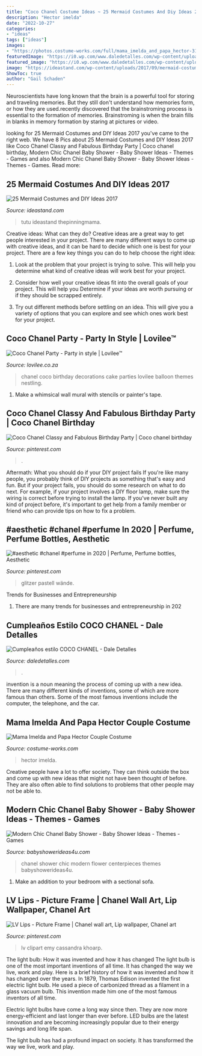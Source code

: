 ```yaml
---
title: "Coco Chanel Costume Ideas ~ 25 Mermaid Costumes And Diy Ideas 2017"
description: "Hector imelda"
date: "2022-10-27"
categories:
- "ideas"
tags: ["ideas"]
images:
- "https://photos.costume-works.com/full/mama_imelda_and_papa_hector-31256-1.jpg"
featuredImage: "https://i0.wp.com/www.daledetalles.com/wp-content/uploads/2016/03/2-5.jpg?resize=480%2C640"
featured_image: "https://i0.wp.com/www.daledetalles.com/wp-content/uploads/2016/03/2-5.jpg?resize=480%2C640"
image: "https://ideastand.com/wp-content/uploads/2017/09/mermaid-costume-diy/20-mermaid-costume-diy-ideas-tutorials.jpg"
ShowToc: true
author: "Gail Schaden"
---
```



Neuroscientists have long known that the brain is a powerful tool for storing and traveling memories. But they still don't understand how memories form, or how they are used.recently discovered that the brainstroming process is essential to the formation of memories. Brainstroming is when the brain fills in blanks in memory formation by staring at pictures or video.

	

		
looking for 25 Mermaid Costumes and DIY Ideas 2017 you've came to the right web. We have 8 Pics about 25 Mermaid Costumes and DIY Ideas 2017 like Coco Chanel Classy and Fabulous Birthday Party | Coco chanel birthday, Modern Chic Chanel Baby Shower - Baby Shower Ideas - Themes - Games and also Modern Chic Chanel Baby Shower - Baby Shower Ideas - Themes - Games. Read more:
		
    
## 25 Mermaid Costumes And DIY Ideas 2017

<img loading=lazy src="https://ideastand.com/wp-content/uploads/2017/09/mermaid-costume-diy/20-mermaid-costume-diy-ideas-tutorials.jpg" onerror="this.onerror=null;this.src='https://tse4.mm.bing.net/th?id=OIP.UOdoqVEw7rz18UhXdRI1MQHaR3&amp;pid=15.1';" alt="25 Mermaid Costumes and DIY Ideas 2017">

_Source: ideastand.com_

>tutu ideastand thepinningmama. 

	

Creative ideas: What can they do?
Creative ideas are a great way to get people interested in your project. There are many different ways to come up with creative ideas, and it can be hard to decide which one is best for your project. There are a few key things you can do to help choose the right idea:
1. Look at the problem that your project is trying to solve. This will help you determine what kind of creative ideas will work best for your project.

2. Consider how well your creative ideas fit into the overall goals of your project. This will help you Determine if your ideas are worth pursuing or if they should be scrapped entirely.

3. Try out different methods before settling on an idea. This will give you a variety of options that you can explore and see which ones work best for your project.


    
## Coco Chanel Party - Party In Style | Lovilee™

<img loading=lazy src="https://farm3.staticflickr.com/2944/15329677302_f7e712f516_o.jpg" onerror="this.onerror=null;this.src='https://tse3.mm.bing.net/th?id=OIP.Ke7o6E3mK416ceg8NWcE4gHaLd&amp;pid=15.1';" alt="Coco Chanel Party - Party in style | Lovilee™">

_Source: lovilee.co.za_

>chanel coco birthday decorations cake parties lovilee balloon themes nestling. 

	

1. Make a whimsical wall mural with stencils or painter's tape.

    
## Coco Chanel Classy And Fabulous Birthday Party | Coco Chanel Birthday

<img loading=lazy src="https://i.pinimg.com/736x/56/b0/75/56b075087353c94fc43c4bddf9227a25.jpg" onerror="this.onerror=null;this.src='https://tse2.mm.bing.net/th?id=OIP.Cgy_FxGwRR8EjRQ_yxF2DQHaJ3&amp;pid=15.1';" alt="Coco Chanel Classy and Fabulous Birthday Party | Coco chanel birthday">

_Source: pinterest.com_

>. 

	

Aftermath: What you should do if your DIY project fails
If you're like many people, you probably think of DIY projects as something that's easy and fun. But if your project fails, you should do some research on what to do next. For example, if your project involves a DIY floor lamp, make sure the wiring is correct before trying to install the lamp. If you've never built any kind of project before, it's important to get help from a family member or friend who can provide tips on how to fix a problem.

    
## #aesthetic #chanel #perfume In 2020 | Perfume, Perfume Bottles, Aesthetic

<img loading=lazy src="https://i.pinimg.com/736x/95/73/02/957302c9206a47824bcdf88d5db0ceb5.jpg" onerror="this.onerror=null;this.src='https://tse1.mm.bing.net/th?id=OIP.5dXCKp14WXxpj0vWOcnbBAHaGu&amp;pid=15.1';" alt="#aesthetic #chanel #perfume in 2020 | Perfume, Perfume bottles, Aesthetic">

_Source: pinterest.com_

>glitzer pastell wände. 

	

Trends for Businesses and Entrepreneurship
1. There are many trends for businesses and entrepreneurship in 202
    
## Cumpleaños Estilo COCO CHANEL - Dale Detalles

<img loading=lazy src="https://i0.wp.com/www.daledetalles.com/wp-content/uploads/2016/03/2-5.jpg?resize=480%2C640" onerror="this.onerror=null;this.src='https://tse3.mm.bing.net/th?id=OIP.XUPyWxM1wBX3hkA7OqRMvAHaJ4&amp;pid=15.1';" alt="Cumpleaños estilo COCO CHANEL - Dale Detalles">

_Source: daledetalles.com_

>. 

	

invention is a noun meaning the process of coming up with a new idea. There are many different kinds of inventions, some of which are more famous than others. Some of the most famous inventions include the computer, the telephone, and the car.

    
## Mama Imelda And Papa Hector Couple Costume

<img loading=lazy src="https://photos.costume-works.com/full/mama_imelda_and_papa_hector-31256-1.jpg" onerror="this.onerror=null;this.src='https://tse1.mm.bing.net/th?id=OIP.UGH7M4YBch9U129OqNljoAHaJ3&amp;pid=15.1';" alt="Mama Imelda and Papa Hector Couple Costume">

_Source: costume-works.com_

>hector imelda. 

	

Creative people have a lot to offer society. They can think outside the box and come up with new ideas that might not have been thought of before. They are also often able to find solutions to problems that other people may not be able to.

    
## Modern Chic Chanel Baby Shower - Baby Shower Ideas - Themes - Games

<img loading=lazy src="http://www.babyshowerideas4u.com/wp-content/uploads/2016/04/Modern-Chic-Chanel-Baby-Shower-Flower-Centerpieces.jpg" onerror="this.onerror=null;this.src='https://tse3.mm.bing.net/th?id=OIP.aglxZoZkUpYILK-1rZrpHwHaJ4&amp;pid=15.1';" alt="Modern Chic Chanel Baby Shower - Baby Shower Ideas - Themes - Games">

_Source: babyshowerideas4u.com_

>chanel shower chic modern flower centerpieces themes babyshowerideas4u. 

	

1. Make an addition to your bedroom with a sectional sofa.

    
## LV Lips - Picture Frame | Chanel Wall Art, Lip Wallpaper, Chanel Art

<img loading=lazy src="https://i.pinimg.com/736x/75/85/08/7585080db2223fa84fdf06590e66101a.jpg" onerror="this.onerror=null;this.src='https://tse4.mm.bing.net/th?id=OIP.bvB1M-QENQJoCCRfkyNCPQHaKV&amp;pid=15.1';" alt="LV Lips - Picture Frame | Chanel wall art, Lip wallpaper, Chanel art">

_Source: pinterest.com_

>lv clipart emy cassandra khoarp. 

	

The light bulb: How it was invented and how it has changed
The light bulb is one of the most important inventions of all time. It has changed the way we live, work and play. Here is a brief history of how it was invented and how it has changed over the years.
In 1879, Thomas Edison invented the first electric light bulb. He used a piece of carbonized thread as a filament in a glass vacuum bulb. This invention made him one of the most famous inventors of all time.

Electric light bulbs have come a long way since then. They are now more energy-efficient and last longer than ever before. LED bulbs are the latest innovation and are becoming increasingly popular due to their energy savings and long life span.

The light bulb has had a profound impact on society. It has transformed the way we live, work and play.

